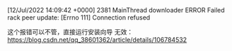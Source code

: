 
[12/Jul/2022 14:09:42 +0000] 2381 MainThread downloader   ERROR    Failed rack peer update: [Errno 111] Connection refused


这个报错可以不管，直接运行安装向导
无效：
https://blog.csdn.net/qq_38601362/article/details/106784532